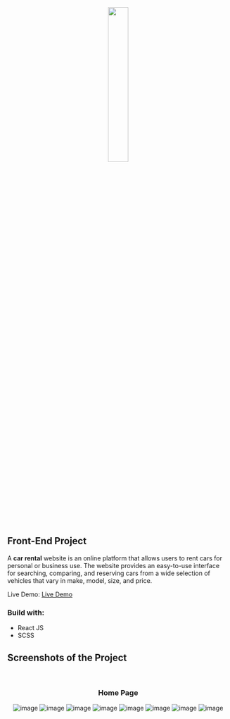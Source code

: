 <div align='center'><img style="width:30%" src='https://user-images.githubusercontent.com/105128267/218077760-5694a4ac-4e37-4de7-b31f-268ccd27400a.png'/></div>

<h2>Front-End Project</h2>

  <p>A <b>car rental</b> website is an online platform that allows users to rent cars for personal or business use. The website provides an easy-to-use interface for searching, comparing, and reserving cars from a wide selection of vehicles that vary in make, model, size, and price.</p>

Live Demo: <a href='https://car-rental-sage.vercel.app/'>Live Demo</a>

<h3>Build with:</h3>

- React JS
- SCSS 

<h2>Screenshots of the Project </h2>
<br>
<h3 align='center'>Home Page </h3>

<div align='center'>

![image](https://github.com/alexrodeveloper/car-rental/assets/121688621/2e3acba9-4279-457e-90ed-b8c2f2b6d238)
![image](https://github.com/alexrodeveloper/car-rental/assets/121688621/dffd7d5f-0123-4bc2-b08f-3213c0ff49b4)
![image](https://github.com/alexrodeveloper/car-rental/assets/121688621/d27fe6f3-073c-44b3-bc51-6a8f644ba717)
![image](https://github.com/alexrodeveloper/car-rental/assets/121688621/6d1d285e-78fa-428d-94d5-c7bc5cb6c4be)
![image](https://github.com/alexrodeveloper/car-rental/assets/121688621/8c2effeb-80ef-4fe7-9dfd-22d349adbdd3)
![image](https://github.com/alexrodeveloper/car-rental/assets/121688621/113162fc-03cc-4a40-a27f-1cf2db888ac3)
![image](https://github.com/alexrodeveloper/car-rental/assets/121688621/a3a1d0d4-6919-44bd-8b27-27fb0b198b57)
![image](https://github.com/alexrodeveloper/car-rental/assets/121688621/8ef075e9-b27f-4578-af24-8fd10bf06d2e)


</div>
